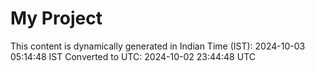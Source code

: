 # My Project

This content is dynamically generated in Indian Time (IST): 2024-10-03 05:14:48 IST
Converted to UTC: 2024-10-02 23:44:48 UTC
